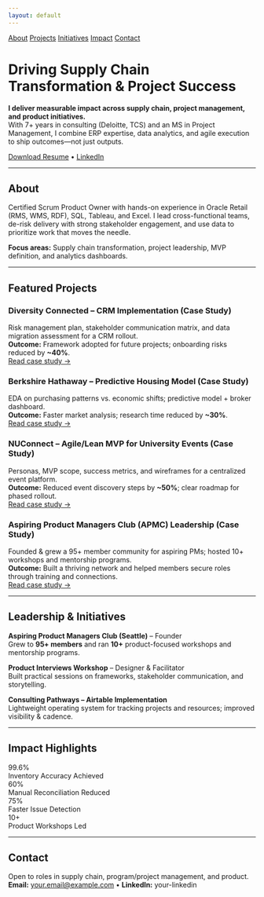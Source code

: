 ```yaml
---
layout: default
---
```


<link rel="stylesheet" href="/assets/css/custom.css">

<div class="nav-links">
  <a href="#about">About</a>
  <a href="#projects">Projects</a>
  <a href="#initiatives">Initiatives</a>
  <a href="#metrics">Impact</a>
  <a href="#contact">Contact</a>
</div>

# Driving Supply Chain Transformation & Project Success

**I deliver measurable impact across supply chain, project management, and product initiatives.**  
With 7+ years in consulting (Deloitte, TCS) and an MS in Project Management, I combine ERP expertise, data analytics, and agile execution to ship outcomes—not just outputs.

[Download Resume](#) • [LinkedIn](#)

---

## <a id="about"></a>About

Certified Scrum Product Owner with hands-on experience in Oracle Retail (RMS, WMS, RDF), SQL, Tableau, and Excel. I lead cross-functional teams, de-risk delivery with strong stakeholder engagement, and use data to prioritize work that moves the needle.

**Focus areas:** Supply chain transformation, project leadership, MVP definition, and analytics dashboards.

---

## <a id="projects"></a>Featured Projects

### Diversity Connected – CRM Implementation (Case Study)
Risk management plan, stakeholder communication matrix, and data migration assessment for a CRM rollout.  
**Outcome:** Framework adopted for future projects; onboarding risks reduced by **~40%**.  
[Read case study →](/projects/diversity-connected.html)

### Berkshire Hathaway – Predictive Housing Model (Case Study)
EDA on purchasing patterns vs. economic shifts; predictive model + broker dashboard.  
**Outcome:** Faster market analysis; research time reduced by **~30%**.  
[Read case study →](/projects/berkshire-housing.html)

### NUConnect – Agile/Lean MVP for University Events (Case Study)
Personas, MVP scope, success metrics, and wireframes for a centralized event platform.  
**Outcome:** Reduced event discovery steps by **~50%**; clear roadmap for phased rollout.  
[Read case study →](/projects/nuconnect.html)

### Aspiring Product Managers Club (APMC) Leadership (Case Study)
Founded & grew a 95+ member community for aspiring PMs; hosted 10+ workshops and mentorship programs.  
**Outcome:** Built a thriving network and helped members secure roles through training and connections.  
[Read case study →](/projects/apmc.html)

---

## <a id="initiatives"></a>Leadership & Initiatives

**Aspiring Product Managers Club (Seattle)** – Founder  
Grew to **95+ members** and ran **10+** product-focused workshops and mentorship programs.

**Product Interviews Workshop** – Designer & Facilitator  
Built practical sessions on frameworks, stakeholder communication, and storytelling.

**Consulting Pathways – Airtable Implementation**  
Lightweight operating system for tracking projects and resources; improved visibility & cadence.

---

## <a id="metrics"></a>Impact Highlights

<div class="metrics">
  <div class="metric"><div class="num">99.6%</div><div class="label">Inventory Accuracy Achieved</div></div>
  <div class="metric"><div class="num">60%</div><div class="label">Manual Reconciliation Reduced</div></div>
  <div class="metric"><div class="num">75%</div><div class="label">Faster Issue Detection</div></div>
  <div class="metric"><div class="num">10+</div><div class="label">Product Workshops Led</div></div>
</div>

---

## <a id="contact"></a>Contact

Open to roles in supply chain, program/project management, and product.  
**Email:** your.email@example.com • **LinkedIn:** your-linkedin